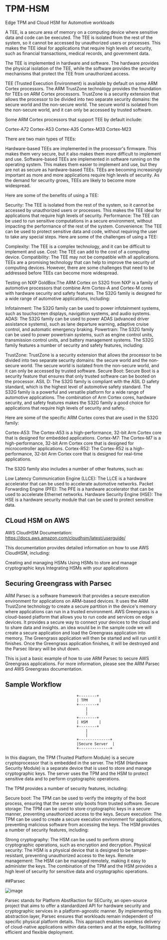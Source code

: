 # TPM-HSM
Edge TPM and Cloud HSM for Automotive workloads 

A TEE, is a secure area of memory on a computing device where sensitive data and code can be executed. The TEE is isolated from the rest of the system, so it cannot be accessed by unauthorized users or processes. This makes the TEE ideal for applications that require high levels of security, such as financial transactions, medical records, and government data.

The TEE is implemented in hardware and software. The hardware provides the physical isolation of the TEE, while the software provides the security mechanisms that protect the TEE from unauthorized access.

TEE (Trusted Execution Environment) is available by default on some ARM Cortex processors. The ARM TrustZone technology provides the foundation for TEEs on ARM Cortex processors. TrustZone is a security extension that allows the processor to be divided into two separate security domains: the secure world and the non-secure world. The secure world is isolated from the non-secure world, and it can only be accessed by trusted software.

Some ARM Cortex processors that support TEE by default include:

Cortex-A72
Cortex-A53
Cortex-A35
Cortex-M33
Cortex-M23


There are two main types of TEEs:

Hardware-based TEEs are implemented in the processor's firmware. This makes them very secure, but it also makes them more difficult to implement and use.
Software-based TEEs are implemented in software running on the operating system. This makes them easier to implement and use, but they are not as secure as hardware-based TEEs.
TEEs are becoming increasingly important as more and more applications require high levels of security. As the demand for security grows, TEEs are likely to become more widespread.

Here are some of the benefits of using a TEE:

Security: The TEE is isolated from the rest of the system, so it cannot be accessed by unauthorized users or processes. This makes the TEE ideal for applications that require high levels of security.
Performance: The TEE can be used to run sensitive computations in a secure environment, without impacting the performance of the rest of the system.
Convenience: The TEE can be used to protect sensitive data and code, without requiring the user to take any special steps.
Here are some of the challenges of using a TEE:

Complexity: The TEE is a complex technology, and it can be difficult to implement and use.
Cost: The TEE can add to the cost of a computing device.
Compatibility: The TEE may not be compatible with all applications.
TEEs are a promising technology that can help to improve the security of computing devices. However, there are some challenges that need to be addressed before TEEs can become more widespread.



Testing on NXP GoldBox:The ARM Cortex on S32G from NXP is a family of automotive processors that combine Arm Cortex-A and Cortex-M cores with hardware security and safety features. The S32G family is designed for a wide range of automotive applications, including:

Infotainment: The S32G family can be used to power infotainment systems, such as touchscreen displays, navigation systems, and audio systems.
ADAS: The S32G family can be used to power ADAS (advanced driver assistance systems), such as lane departure warning, adaptive cruise control, and automatic emergency braking.
Powertrain: The S32G family can be used to power powertrain systems, such as engine control units, transmission control units, and battery management systems.
The S32G family features a number of security and safety features, including:

TrustZone: TrustZone is a security extension that allows the processor to be divided into two separate security domains: the secure world and the non-secure world. The secure world is isolated from the non-secure world, and it can only be accessed by trusted software.
Secure Boot: Secure Boot is a security feature that ensures that only trusted software can be booted on the processor.
ASIL D: The S32G family is compliant with the ASIL D safety standard, which is the highest level of automotive safety standard.
The S32G family is a powerful and versatile platform for a wide range of automotive applications. The combination of Arm Cortex cores, hardware security, and safety features makes the S32G family a good choice for applications that require high levels of security and safety.

Here are some of the specific ARM Cortex cores that are used in the S32G family:

Cortex-A53: The Cortex-A53 is a high-performance, 32-bit Arm Cortex core that is designed for embedded applications.
Cortex-M7: The Cortex-M7 is a high-performance, 32-bit Arm Cortex core that is designed for microcontroller applications.
Cortex-R52: The Cortex-R52 is a high-performance, 32-bit Arm Cortex core that is designed for real-time applications.

The S32G family also includes a number of other features, such as:

Low Latency Communication Engine (LLCE): The LLCE is a hardware accelerator that can be used to accelerate automotive networks.
Packet Forwarding Engine (PFE): The PFE is a hardware accelerator that can be used to accelerate Ethernet networks.
Hardware Security Engine (HSE): The HSE is a hardware security module that can be used to protect sensitive data.

## CLoud HSM on AWS

AWS CloudHSM Documentation: https://docs.aws.amazon.com/cloudhsm/latest/userguide/

This documentation provides detailed information on how to use AWS CloudHSM, including:

Creating and managing HSMs
Using HSMs to store and manage cryptographic keys
Integrating HSMs with your applications


## Securing Greengrass with Parsec
ARM Parsec is a software framework that provides a secure execution environment for applications on ARM-based devices. It uses the ARM TrustZone technology to create a secure partition in the device's memory where applications can run in a trusted environment.
AWS Greengrass is a cloud-based platform that allows you to run code and services on edge devices. It provides a secure way to connect your devices to the cloud and to share data and insights.
an idea would be in the sample code we will create a secure application and load the Greengrass application into memory. The Greengrass application will then be started and will run until it finishes. Once the Greengrass application finishes, it will be destroyed and the Parsec library will be shut down.

This is just a basic example of how to use ARM Parsec to secure AWS Greengrass applications. For more information, please see the ARM Parsec and AWS Greengrass documentation.



## Sample Workflow
                                    +--------+
                                    | TPM     |
                                    +--------+
                                        |
                                        |
                                    +--------+
                                    | HSM     |
                                    +--------+
                                        |
                                        |
                                    +--------------+
                                    |Secure Server  |
                                    +--------------+


In this diagram, the TPM (Trusted Platform Module) is a secure cryptoprocessor that is embedded in the server. The HSM (Hardware Security Module) is a separate device that is used to store and manage cryptographic keys. The server uses the TPM and the HSM to protect sensitive data and to perform cryptographic operations.

The TPM provides a number of security features, including:

Secure boot: The TPM can be used to verify the integrity of the boot process, ensuring that the server only boots from trusted software.
Secure storage: The TPM can be used to store cryptographic keys in a secure manner, preventing unauthorized access to the keys.
Secure execution: The TPM can be used to create a secure execution environment for applications, preventing malicious software from accessing the keys.
The HSM provides a number of security features, including:

Strong cryptography: The HSM can be used to perform strong cryptographic operations, such as encryption and decryption.
Physical security: The HSM is a physical device that is designed to be tamper-resistant, preventing unauthorized access to the keys.
Remote management: The HSM can be managed remotely, making it easy to administer the keys.
The combination of the TPM and the HSM provides a high level of security for sensitive data and cryptographic operations.

##Parsec

![image](https://github.com/andyshahbazian/TPM-HSM/assets/16087670/909e0c06-7801-4851-8d22-f1dd485266e3)

Parsec stands for Platform AbstRaction for SECurity, an open-source project that aims to offer a standardized API for hardware security and cryptographic services in a platform-agnostic manner. By implementing this abstraction layer, Parsec ensures that workloads remain independent of specific physical platform details. This approach enables seamless delivery of cloud-native applications within data centers and at the edge, facilitating efficient and flexible deployment.

